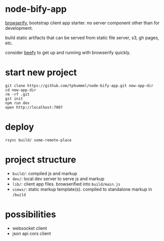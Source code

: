 # node-bify-app

[browserify](https://github.com/substack/node-browserify), bootstrap client app starter. no server component other than for development. 

build static artifacts that can be served from static file server, s3, gh pages, etc. 

consider [beefy](https://github.com/chrisdickinson/beefy) to get up and running with browserify quickly.

# start new project

    git clone https://github.com/tphummel/node-bify-app.git new-app-dir
    cd new-app-dir
    rm -rf .git
    git init
    npm run dev
    open http://localhost:7007

# deploy

    rsync build/ some-remote-place    

# project structure

- `build/`: compiled js and markup
- `dev/`: local dev server to serve js and markup
- `lib/`: client app files. browserified into `build/main.js`
- `views/`: static markup template(s). compiled to standalone markup in `/build`

# possibilities

- websocket client
- json api cors client
